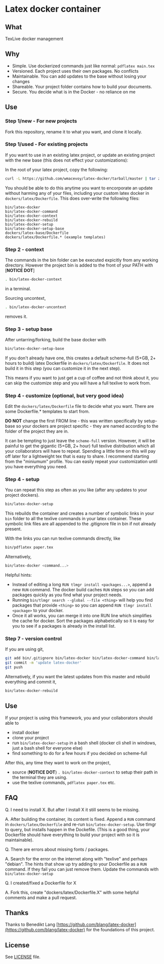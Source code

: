 # Latex docker container

## What

TexLive docker management

## Why

- Simple. Use dockerized commands just like normal: `pdflatex main.tex`
- Versioned.  Each project uses their own packages.  No conflicts
- Maintainable. You can add updates to the base without losing your changes
- Shareable.  Your project folder contains how to build your documents.
- Secure.  You decide what is in the Docker - no reliance on me

## Use

### Step 1/new - For new projects

Fork this repository, rename it to what you want, and clone it locally.

### Step 1/used - For existing projects

If you want to use in an existing latex project, or update an existing project with the new base (this does not effect your customizations):

In the root of your latex project, copy the following:
```bash
curl -L https://github.com/wmacevoy/latex-docker/tarball/master | tar zxv --strip=1 '*/bin' '*/dockers'
```
You should be able to do this anytime you want to encorporate an update without harming any of your files, including your
custom latex docker in `dockers/latex/Dockerfile`.  This does over-write the following files:

    bin/latex-docker
    bin/latex-docker-command
    bin/latex-docker-context
    bin/latex-docker-rebuild
    bin/latex-docker-setup
    bin/latex-docker-setup-base
    dockers/latex-base/Dockerfile
    dockers/latex/Dockerfile.* (example templates)

### Step 2 - context

The commands in the bin folder can be executed expicitly from any working directory.  However the project bin is added to the front of your PATH with [**NOTICE DOT**]
```bash
. bin/latex-docker-context
```
in a terminal.

Sourcing uncontext,
```bash
. bin/latex-docker-uncontext
```
removes it.

### Step 3 - setup base

After untarring/forking, build the base docker with
```bash
bin/latex-docker-setup-base
```
If you don't already have one, this creates a default scheme-full (5+GB, 2+ hours to build) latex Dockerfile in `dockers/latex/Dockerfile`.  It does not build it in this step (you can customize it in the next step).

This means if you want to just get a cup of coffee and not think about it, you can skip the customize step and you will have a full texlive to work from.

### Step 4 - customize (optional, but very good idea)

Edit the `dockers/latex/Dockerfile` file to decide what you want.  There are some Dockerfile.* templates to start from.  

**DO NOT** change the first FROM line - this was written specifically by setup-base so your dockers are project specific - they are named according to the folder of the project they are in.

It can be tempting to just leave the `scheme-full` version.  However, it will be painful to get the gigantic (5+GB, 2+ hour) full texlive distribution which all your collaborators will have to repeat.  Spending a little time on this will pay off later for a lightweight tex that is easy to share.  I recommend starting from the "miniumum" profile.  You can easily repeat your customization until you have everything you need.

### Step 4 - setup

You can repeat this step as often as you like (after any updates to your project dockers).  

```bash
bin/latex-docker-setup
```

This rebuilds the container and creates a number of symbolic links in your `bin` folder to all the texlive commands in your latex container. These symbolic link files are all appended to the .gitignore file in bin if not already present.

With the links you can run texlive commands directly, like

```bash
bin/pdflatex paper.tex
```

Alternatively,

```bash
bin/latex-docker <command...>
```

Helpful hints:

- Instead of editing a long `RUN tlmgr install <packages...>`, append a new `RUN` command.  The docker build caches `RUN` steps so you can add packages quickly as you find what your project needs.
- Running `bin/tlmgr search --global --file <thing>` will help you find packages that provide `<thing>` so you can append `RUN tlmgr install <package>` to your docker.
- Once it all works, you can merge it into one RUN line which simplifies the cache for docker.  Sort the packages alphabetically so it is easy for you to see if a packages is already in the install list.

### Step 7 - version control
If you are using git,
```bash
git add bin/.gitignore bin/latex-docker bin/latex-docker-command bin/latex-docker-setup-base bin/latex-docker-setup dockers/latex-base/Dockerfile dockers/latex/Dockerfile dockers/latex/Dockerfile.*[a-z0-9]
git commit -m 'update latex-docker'
git push
```
Alternatively, if you want the latest updates from this master and rebuild everything and commit it,
```bash
bin/latex-docker-rebuild
```

## Use

If your project is using this framework, you and your collaborators should able to

- install docker
- clone your project 
- run `bin/latex-docker-setup` in a bash shell (docker cli shell in windows, just a bash shell for everyone else)
- find something to do for a few hours if you decided on scheme-full

After this, any time they want to work on the project,

- source (**NOTICE DOT**) `. bin/latex-docker-context` to setup their path in the terminal they are using.
- use the texlive commands, `pdflatex paper.tex` etc.

## FAQ

Q. I need to install X.  But after I install X it still seems to be missing.

A. After building the container, its content is fixed.  Append a  `RUN` command in `dockers/latex/Dockerfile` and re-run `bin/latex-docker-setup`.  Use tlmgr to query, but installs happen in the Dockefile.  (This is a good thing, your Dockerfile should have everything to build your project with so it is maintainable).

Q. There are errors about missing fonts / packages.

A. Search for the error on the internet along with "texlive" and perhaps "debian".  The hints that show up try adding to your Dockerfile as a `RUN` command.  If they fail you can just remove them.  Update the commands with `bin/latex-docker-setup`

Q. I created/fixed a Dockerfile for X

A. Fork this, create "dockers/latex/Dockerfile.X" with some helpful comments and make a pull request.

## Thanks

Thanks to Benedikt Lang <github at benediktlang.de> [https://github.com/blang/latex-docker](https://github.com/blang/latex-docker) for the foundations of this project.

## License

See [LICENSE](LICENSE) file.
